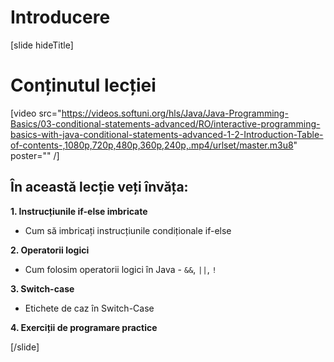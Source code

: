 # Introducere
[slide hideTitle]

# Conținutul lecției

[video src="https://videos.softuni.org/hls/Java/Java-Programming-Basics/03-conditional-statements-advanced/RO/interactive-programming-basics-with-java-conditional-statements-advanced-1-2-Introduction-Table-of-contents-,1080p,720p,480p,360p,240p,.mp4/urlset/master.m3u8" poster="" /]

## În această lecție veți învăța:

**1. Instrucțiunile if-else imbricate**

- Cum să imbricați instrucțiunile condiționale if-else 

**2. Operatorii logici**

- Cum folosim operatorii logici în  Java - `&&`, `||`, `!`

**3. Switch-case**

- Etichete de caz în Switch-Case

**4. Exerciții de programare practice**

[/slide]